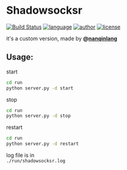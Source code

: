 # Shadowsocksr

[![Build Status](https://github.com/nanqinlang/SVG/blob/master/build%20passing.svg)](https://github.com/nanqinlang/shadowsocksr-nanqinlang)
[![language](https://github.com/nanqinlang/SVG/blob/master/language-python-blue.svg)](https://github.com/nanqinlang/shadowsocksr-nanqinlang)
[![author](https://github.com/nanqinlang/SVG/blob/master/author-nanqinlang-lightgrey.svg)](https://github.com/nanqinlang/shadowsocksr-nanqinlang)
[![license](https://github.com/nanqinlang/SVG/blob/master/License-GPLv3-blue.svg)](https://github.com/nanqinlang/shadowsocksr-nanqinlang)

it's a custom version, made by **@[nanqinlang](https://github.com/nanqinlang)**

## Usage:

start
```bash
cd run
python server.py -d start
```

stop
```bash
cd run
python server.py -d stop
```

restart  
```bash
cd run
python server.py -d restart
```

log file is in  
`./run/shadowsocksr.log`